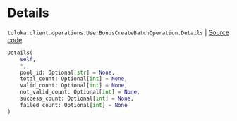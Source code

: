 # Details
`toloka.client.operations.UserBonusCreateBatchOperation.Details` | [Source code](https://github.com/Toloka/toloka-kit/blob/v1.1.2/src/client/operations.py#L367)

```python
Details(
    self,
    *,
    pool_id: Optional[str] = None,
    total_count: Optional[int] = None,
    valid_count: Optional[int] = None,
    not_valid_count: Optional[int] = None,
    success_count: Optional[int] = None,
    failed_count: Optional[int] = None
)
```

